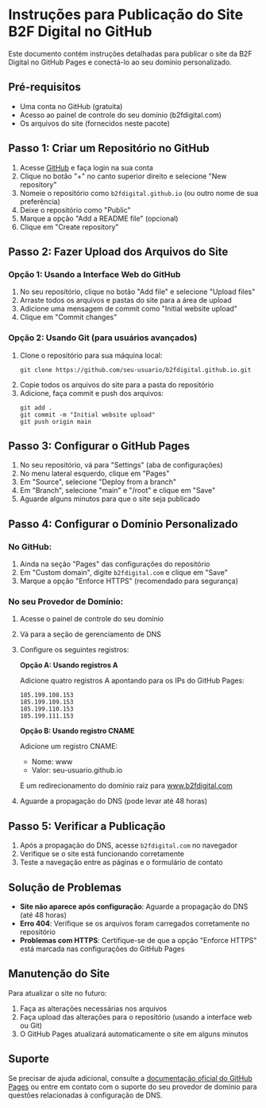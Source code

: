 # Instruções para Publicação do Site B2F Digital no GitHub

Este documento contém instruções detalhadas para publicar o site da B2F Digital no GitHub Pages e conectá-lo ao seu domínio personalizado.

## Pré-requisitos

- Uma conta no GitHub (gratuita)
- Acesso ao painel de controle do seu domínio (b2fdigital.com)
- Os arquivos do site (fornecidos neste pacote)

## Passo 1: Criar um Repositório no GitHub

1. Acesse [GitHub](https://github.com/) e faça login na sua conta
2. Clique no botão "+" no canto superior direito e selecione "New repository"
3. Nomeie o repositório como `b2fdigital.github.io` (ou outro nome de sua preferência)
4. Deixe o repositório como "Public"
5. Marque a opção "Add a README file" (opcional)
6. Clique em "Create repository"

## Passo 2: Fazer Upload dos Arquivos do Site

### Opção 1: Usando a Interface Web do GitHub

1. No seu repositório, clique no botão "Add file" e selecione "Upload files"
2. Arraste todos os arquivos e pastas do site para a área de upload
3. Adicione uma mensagem de commit como "Initial website upload"
4. Clique em "Commit changes"

### Opção 2: Usando Git (para usuários avançados)

1. Clone o repositório para sua máquina local:
   ```
   git clone https://github.com/seu-usuario/b2fdigital.github.io.git
   ```
2. Copie todos os arquivos do site para a pasta do repositório
3. Adicione, faça commit e push dos arquivos:
   ```
   git add .
   git commit -m "Initial website upload"
   git push origin main
   ```

## Passo 3: Configurar o GitHub Pages

1. No seu repositório, vá para "Settings" (aba de configurações)
2. No menu lateral esquerdo, clique em "Pages"
3. Em "Source", selecione "Deploy from a branch"
4. Em "Branch", selecione "main" e "/root" e clique em "Save"
5. Aguarde alguns minutos para que o site seja publicado

## Passo 4: Configurar o Domínio Personalizado

### No GitHub:

1. Ainda na seção "Pages" das configurações do repositório
2. Em "Custom domain", digite `b2fdigital.com` e clique em "Save"
3. Marque a opção "Enforce HTTPS" (recomendado para segurança)

### No seu Provedor de Domínio:

1. Acesse o painel de controle do seu domínio
2. Vá para a seção de gerenciamento de DNS
3. Configure os seguintes registros:

   **Opção A: Usando registros A**
   
   Adicione quatro registros A apontando para os IPs do GitHub Pages:
   ```
   185.199.108.153
   185.199.109.153
   185.199.110.153
   185.199.111.153
   ```
   
   **Opção B: Usando registro CNAME**
   
   Adicione um registro CNAME:
   - Nome: www
   - Valor: seu-usuario.github.io
   
   E um redirecionamento do domínio raiz para www.b2fdigital.com

4. Aguarde a propagação do DNS (pode levar até 48 horas)

## Passo 5: Verificar a Publicação

1. Após a propagação do DNS, acesse `b2fdigital.com` no navegador
2. Verifique se o site está funcionando corretamente
3. Teste a navegação entre as páginas e o formulário de contato

## Solução de Problemas

- **Site não aparece após configuração**: Aguarde a propagação do DNS (até 48 horas)
- **Erro 404**: Verifique se os arquivos foram carregados corretamente no repositório
- **Problemas com HTTPS**: Certifique-se de que a opção "Enforce HTTPS" está marcada nas configurações do GitHub Pages

## Manutenção do Site

Para atualizar o site no futuro:

1. Faça as alterações necessárias nos arquivos
2. Faça upload das alterações para o repositório (usando a interface web ou Git)
3. O GitHub Pages atualizará automaticamente o site em alguns minutos

## Suporte

Se precisar de ajuda adicional, consulte a [documentação oficial do GitHub Pages](https://docs.github.com/en/pages) ou entre em contato com o suporte do seu provedor de domínio para questões relacionadas à configuração de DNS.
